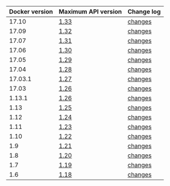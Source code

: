 
| Docker version | Maximum API version       | Change log                                                |
-----------------|---------------------------|-----------------------------------------------------------|
| 17.10          | [1.33](/engine/api/v1.33/)| [changes](/engine/api/version-history/#v1-33-api-changes) |
| 17.09          | [1.32](/engine/api/v1.32/)| [changes](/engine/api/version-history/#v1-32-api-changes) |
| 17.07          | [1.31](/engine/api/v1.31/)| [changes](/engine/api/version-history/#v1-31-api-changes) |
| 17.06          | [1.30](/engine/api/v1.30/)| [changes](/engine/api/version-history/#v1-30-api-changes) |
| 17.05          | [1.29](/engine/api/v1.29/)| [changes](/engine/api/version-history/#v1-29-api-changes) |
| 17.04          | [1.28](/engine/api/v1.28/)| [changes](/engine/api/version-history/#v1-28-api-changes) |
| 17.03.1        | [1.27](/engine/api/v1.27/)| [changes](/engine/api/version-history/#v1-27-api-changes) |
| 17.03          | [1.26](/engine/api/v1.27/)| [changes](/engine/api/version-history/#v1-26-api-changes) |
| 1.13.1         | [1.26](/engine/api/v1.26/)| [changes](/engine/api/version-history/#v1-26-api-changes) |
| 1.13           | [1.25](/engine/api/v1.26/)| [changes](/engine/api/version-history/#v1-25-api-changes) |
| 1.12           | [1.24](/engine/api/v1.24/)| [changes](/engine/api/version-history/#v1-24-api-changes) |
| 1.11           | [1.23](/engine/api/v1.23/)| [changes](/engine/api/version-history/#v1-23-api-changes) |
| 1.10           | [1.22](/engine/api/v1.22/)| [changes](/engine/api/version-history/#v1-22-api-changes) |
| 1.9            | [1.21](/engine/api/v1.21/)| [changes](/engine/api/version-history/#v1-21-api-changes) |
| 1.8            | [1.20](/engine/api/v1.20/)| [changes](/engine/api/version-history/#v1-20-api-changes) |
| 1.7            | [1.19](/engine/api/v1.19/)| [changes](/engine/api/version-history/#v1-19-api-changes) |
| 1.6            | [1.18](/engine/api/v1.18/)| [changes](/engine/api/version-history/#v1-18-api-changes) |
